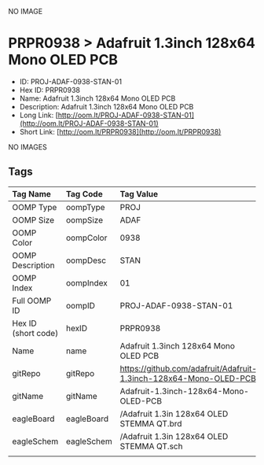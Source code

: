 


  
NO IMAGE  
# PRPR0938 > Adafruit 1.3inch 128x64 Mono OLED PCB

- ID: PROJ-ADAF-0938-STAN-01
- Hex ID: PRPR0938
- Name: Adafruit 1.3inch 128x64 Mono OLED PCB
- Description: Adafruit 1.3inch 128x64 Mono OLED PCB
- Long Link: [http://oom.lt/PROJ-ADAF-0938-STAN-01](http://oom.lt/PROJ-ADAF-0938-STAN-01)
- Short Link: [http://oom.lt/PRPR0938](http://oom.lt/PRPR0938)
  
NO IMAGES  
## Tags
  

|Tag Name|Tag Code|Tag Value|
| :--- | :--- | :--- |
|OOMP Type|oompType|PROJ|
|OOMP Size|oompSize|ADAF|
|OOMP Color|oompColor|0938|
|OOMP Description|oompDesc|STAN|
|OOMP Index|oompIndex|01|
|Full OOMP ID|oompID|PROJ-ADAF-0938-STAN-01|
|Hex ID (short code)|hexID|PRPR0938|
|Name|name|Adafruit 1.3inch 128x64 Mono OLED PCB|
|gitRepo|gitRepo|https://github.com/adafruit/Adafruit-1.3inch-128x64-Mono-OLED-PCB|
|gitName|gitName|Adafruit-1.3inch-128x64-Mono-OLED-PCB|
|eagleBoard|eagleBoard|/Adafruit 1.3in 128x64 OLED STEMMA QT.brd|
|eagleSchem|eagleSchem|/Adafruit 1.3in 128x64 OLED STEMMA QT.sch|
||||

